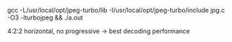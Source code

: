 gcc -L/usr/local/opt/jpeg-turbo/lib -I/usr/local/opt/jpeg-turbo/include jpg.c -O3 -lturbojpeg && ./a.out

4:2:2 horizontal, no progressive -> best decoding performance

